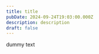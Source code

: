 ```yaml
---
title: title
pubDate: 2024-09-24T19:03:00.000Z
description: description
draft: false
---
```

dummy text
